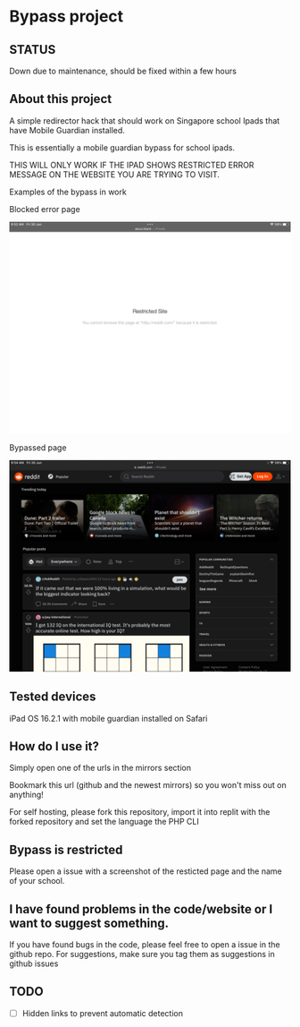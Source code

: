 # Bypass project

## STATUS

Down due to maintenance, should be fixed within a few hours

## About this project

A simple redirector hack that should work on Singapore school Ipads that have Mobile Guardian installed.

This is essentially a mobile guardian bypass for school ipads.

THIS WILL ONLY WORK IF THE IPAD SHOWS RESTRICTED ERROR MESSAGE ON THE WEBSITE YOU ARE TRYING TO VISIT.

Examples of the bypass in work

Blocked error page

<img src="images/blocked.png" alt="image of a blocked page">

Bypassed page

<img src="images/unblocked.png" alt="image of reddit being unblocked">

## Tested devices

iPad OS 16.2.1 with mobile guardian installed on Safari 

## How do I use it?

Simply open one of the urls in the mirrors section

Bookmark this url (github and the newest mirrors) so you won't miss out on anything!

For self hosting, please fork this repository, import it into replit with the forked repository and set the language the PHP CLI

## Bypass is restricted

Please open a issue with a screenshot of the resticted page and the name of your school.

## I have found problems in the code/website or I want to suggest something.

If you have found bugs in the code, please feel free to open a issue in the github repo.
For suggestions, make sure you tag them as suggestions in github issues

## TODO
- [ ] Hidden links to prevent automatic detection
